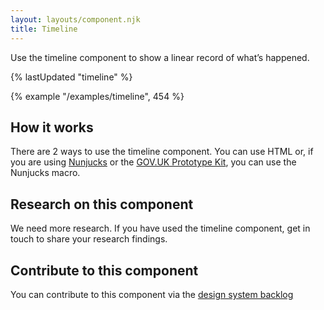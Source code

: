 ```yaml
---
layout: layouts/component.njk
title: Timeline
---
```


Use the timeline component to show a linear record of what’s happened.

{% lastUpdated "timeline" %}

{% example "/examples/timeline", 454 %}

## How it works

There are 2 ways to use the timeline component. You can use HTML or, if you are using [Nunjucks](https://mozilla.github.io/nunjucks/) or the [GOV.UK Prototype Kit](https://govuk-prototype-kit.herokuapp.com/), you can use the Nunjucks macro.

## Research on this component

We need more research. If you have used the timeline component, get in touch to share your research findings.

## Contribute to this component

You can contribute to this component via the [design system backlog](https://github.com/ministryofjustice/moj-design-system-backlog/issues/45)
